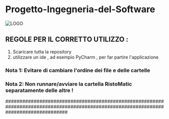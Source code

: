 # Progetto-Ingegneria-del-Software


![LOGO](https://user-images.githubusercontent.com/91559596/180654180-984acae7-e365-49bc-9917-68a30d2d7cc6.jpeg)


## REGOLE PER IL CORRETTO UTILIZZO :

1) Scaricare tutta la repository
2) utilizzare un ide , ad esempio PyCharm , per far partire l'applicazione


### Nota 1: Evitare di cambiare l'ordine dei file e delle cartelle
### Nota 2: Non runnare/avviare la cartella RistoMatic separatamente delle altre !



######################################################################################################################################

